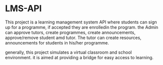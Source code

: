 # LMS-API

This project is a learning management system API where students can sign up for a programme, if accepted they are enrolledin the program.
the Admin can approve tutors, create programmes, create announcements, approve/remove student amd tutor.
The tutor can create resources, announcements for students in his/her programme.

generally, this project simulates a virtual classroom and school environment. it is aimed at providing a bridge for easy access to learning.